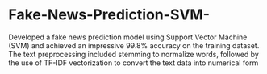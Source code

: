 # Fake-News-Prediction-SVM-
Developed a fake news prediction model using Support Vector Machine (SVM) and achieved an impressive 99.8% accuracy on the training dataset. The text preprocessing included stemming to normalize words, followed by the use of TF-IDF vectorization to convert the text data into numerical form

